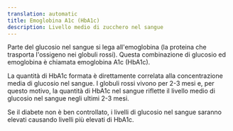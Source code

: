 ```yaml
---
translation: automatic
title: Emoglobina A1c (HbA1c)
description: Livello medio di zucchero nel sangue
---
```


Parte del glucosio nel sangue si lega all'emoglobina (la proteina che trasporta l'ossigeno nei globuli rossi). Questa combinazione di glucosio ed emoglobina è chiamata emoglobina A1c (HbA1c).

La quantità di HbA1c formata è direttamente correlata alla concentrazione media di glucosio nel sangue. I globuli rossi vivono per 2-3 mesi e, per questo motivo, la quantità di HbA1c nel sangue riflette il livello medio di glucosio nel sangue negli ultimi 2-3 mesi.

Se il diabete non è ben controllato, i livelli di glucosio nel sangue saranno elevati causando livelli più elevati di HbA1c.
